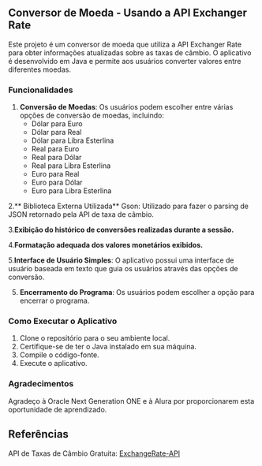 ## Conversor de Moeda - Usando a API Exchanger Rate

Este projeto é um conversor de moeda que utiliza a API Exchanger Rate para obter informações atualizadas sobre as taxas de câmbio. O aplicativo é desenvolvido em Java e permite aos usuários converter valores entre diferentes moedas.
### Funcionalidades

1. **Conversão de Moedas**: Os usuários podem escolher entre várias opções de conversão de moedas, incluindo:
    - Dólar para Euro
    - Dólar para Real
    - Dólar para Libra Esterlina
    - Real para Euro
    - Real para Dólar
    - Real para Libra Esterlina
    - Euro para Real
    - Euro para Dólar
    - Euro para Libra Esterlina


2.** Biblioteca Externa Utilizada**
Gson: Utilizado para fazer o parsing de JSON retornado pela API de taxa de câmbio.

3.**Exibição do histórico de conversões realizadas durante a sessão.**

4.**Formatação adequada dos valores monetários exibidos.**

5.**Interface de Usuário Simples**: O aplicativo possui uma interface de usuário baseada em texto que guia os usuários através das opções de conversão.

5. **Encerramento do Programa**: Os usuários podem escolher a opção para encerrar o programa.

### Como Executar o Aplicativo

1. Clone o repositório para o seu ambiente local.
2. Certifique-se de ter o Java instalado em sua máquina.
3. Compile o código-fonte.
4. Execute o aplicativo.


### Agradecimentos

Agradeço à Oracle Next Generation ONE e à Alura por proporcionarem esta oportunidade de aprendizado.

## Referências
API de Taxas de Câmbio Gratuita: [ExchangeRate-API](https://shallbd.com/pt/existe-uma-api-de-moeda-gratuita-descubra-as-melhores-opcoes-para-acessar-as-taxas-de-cambio-de-moedas/)
